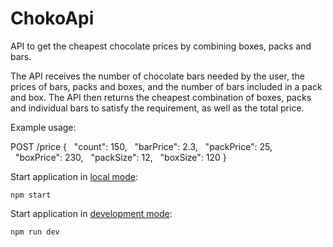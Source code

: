 # ChokoApi

API to get the cheapest chocolate prices by combining boxes, packs and bars.

The API receives the number of chocolate bars needed by the user, the prices of bars, packs and boxes, and the number of bars included in a pack and box.
The API then returns the cheapest combination of boxes, packs and individual bars to satisfy the requirement, as well as the total price.

Example usage:

POST /price
{
  "count": 150,
  "barPrice": 2.3,
  "packPrice": 25,
  "boxPrice": 230,
  "packSize": 12,
  "boxSize": 120
}


Start application in [local mode](http://localhost:3003/):

```
npm start
```


Start application in [development mode](http://localhost:3003/):
```
npm run dev
```

